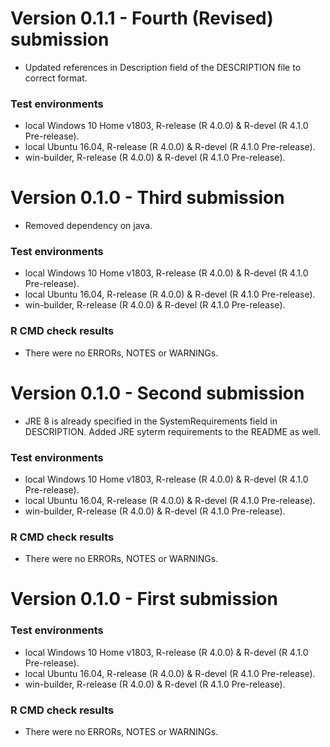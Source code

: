 # Version 0.1.1 - Fourth (Revised) submission

* Updated references in Description field of the DESCRIPTION file to correct format.

### Test environments
* local Windows 10 Home v1803, R-release (R 4.0.0) & R-devel (R 4.1.0 Pre-release).
* local Ubuntu 16.04, R-release (R 4.0.0) & R-devel (R 4.1.0 Pre-release).
* win-builder, R-release (R 4.0.0) & R-devel (R 4.1.0 Pre-release).
# Version 0.1.0 - Third submission

* Removed dependency on java.

### Test environments
* local Windows 10 Home v1803, R-release (R 4.0.0) & R-devel (R 4.1.0 Pre-release).
* local Ubuntu 16.04, R-release (R 4.0.0) & R-devel (R 4.1.0 Pre-release).
* win-builder, R-release (R 4.0.0) & R-devel (R 4.1.0 Pre-release).

### R CMD check results
* There were no ERRORs, NOTES or WARNINGs.

# Version 0.1.0 - Second submission

* JRE 8 is already specified in the SystemRequirements field in DESCRIPTION. Added JRE syterm requirements to the README as well.

### Test environments
* local Windows 10 Home v1803, R-release (R 4.0.0) & R-devel (R 4.1.0 Pre-release).
* local Ubuntu 16.04, R-release (R 4.0.0) & R-devel (R 4.1.0 Pre-release).
* win-builder, R-release (R 4.0.0) & R-devel (R 4.1.0 Pre-release).

### R CMD check results
* There were no ERRORs, NOTES or WARNINGs.

# Version 0.1.0 - First submission

### Test environments
* local Windows 10 Home v1803, R-release (R 4.0.0) & R-devel (R 4.1.0 Pre-release).
* local Ubuntu 16.04, R-release (R 4.0.0) & R-devel (R 4.1.0 Pre-release).
* win-builder, R-release (R 4.0.0) & R-devel (R 4.1.0 Pre-release).

### R CMD check results
* There were no ERRORs, NOTES or WARNINGs.

